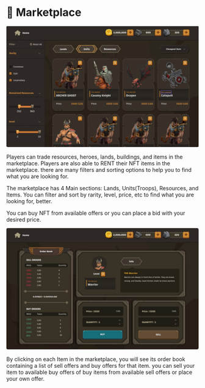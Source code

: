 # 🛒 Marketplace

![](<../.gitbook/assets/Screenshot 2022-04-24 221044.jpg>)

Players can trade resources, heroes, lands, buildings, and items in the marketplace. Players are also able to RENT their NFT items in the marketplace. there are many filters and sorting options to help you to find what you are looking for.

The marketplace has 4 Main sections: Lands, Units(Troops), Resources, and Items. You can filter and sort by rarity, level, price, etc to find what you are looking for, better.

You can buy NFT from available offers or you can place a bid with your desired price.

![](<../.gitbook/assets/Screenshot 2022-04-24 222026.jpg>)

By clicking on each Item in the marketplace, you will see its order book containing a list of sell offers and buy offers for that item. you can sell your item to available buy offers of buy items from available sell offers or place your own offer.
